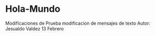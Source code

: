 # Hola-Mundo
Modificaciones de Prueba 
modificacion de mensajes de texto 
Autor: Jesualdo Valdez 13 Febrero 

